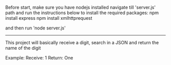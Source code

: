 Before start, make sure you have nodejs installed
navigate till 'server.js' path and run the instructions below to install the required packages:
npm install express
npm install xmlhttprequest

and then run 'node server.js'

---

This project will basically receive a digit, search in a JSON and return the name of the digit

Example:
Receive: 1
Return: One